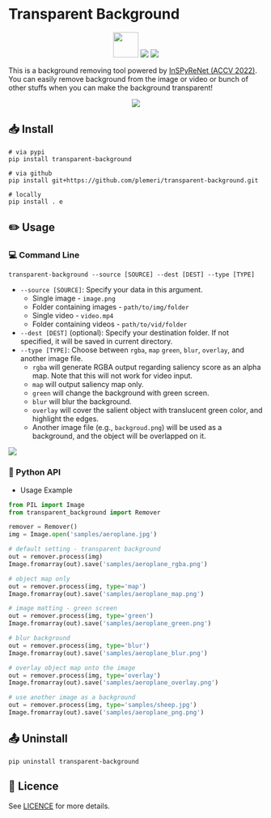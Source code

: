 # Transparent Background

<p align="center">
    <img src=https://github.com/plemeri/transparent-background/blob/main/figures/logo.png width=50px>
    <a href="https://github.com/plemeri/transparent-background/blob/main/LICENSE"><img  src="https://img.shields.io/badge/license-MIT-blue"></a>
    <a href="https://pypi.org/project/transparent-background/"><image src="https://badge.fury.io/py/transparent-background.svg"></a>
</p>

This is a background removing tool powered by [InSPyReNet (ACCV 2022)](https://github.com/plemeri/InSPyReNet.git). You can easily remove background from the image or video or bunch of other stuffs when you can make the background transparent!


<p align="center">
    <img src=https://github.com/plemeri/transparent-background/blob/main/figures/demo_aeroplane.gif >
</p>

## :inbox_tray: Install

```
# via pypi
pip install transparent-background

# via github
pip install git+https://github.com/plemeri/transparent-background.git

# locally
pip install . e
```

## :pencil2: Usage

### :computer: Command Line

```
transparent-background --source [SOURCE] --dest [DEST] --type [TYPE]
```
* `--source [SOURCE]`: Specify your data in this argument.
    * Single image - `image.png`
    * Folder containing images - `path/to/img/folder`
    * Single video - `video.mp4`
    * Folder containing videos - `path/to/vid/folder`
* `--dest [DEST]` (optional): Specify your destination folder. If not specified, it will be saved in current directory.
* `--type [TYPE]`: Choose between `rgba`, `map` `green`, `blur`, `overlay`, and another image file.
    * `rgba` will generate RGBA output regarding saliency score as an alpha map. Note that this will not work for video input. 
    * `map` will output saliency map only. 
    * `green` will change the background with green screen. 
    * `blur` will blur the background.
    * `overlay` will cover the salient object with translucent green color, and highlight the edges.
    * Another image file (e.g., `backgroud.png`) will be used as a background, and the object will be overlapped on it.

<p>
    <img src=https://github.com/plemeri/transparent-background/blob/main/figures/demo_type.png >
</p>
    
### :crystal_ball: Python API
* Usage Example
```python
from PIL import Image
from transparent_background import Remover

remover = Remover()
img = Image.open('samples/aeroplane.jpg')

# default setting - transparent background
out = remover.process(img)
Image.fromarray(out).save('samples/aeroplane_rgba.png')

# object map only
out = remover.process(img, type='map')
Image.fromarray(out).save('samples/aeroplane_map.png')

# image matting - green screen
out = remover.process(img, type='green')
Image.fromarray(out).save('samples/aeroplane_green.png')

# blur background
out = remover.process(img, type='blur')
Image.fromarray(out).save('samples/aeroplane_blur.png')

# overlay object map onto the image
out = remover.process(img, type='overlay')
Image.fromarray(out).save('samples/aeroplane_overlay.png')

# use another image as a background
out = remover.process(img, type='samples/sheep.jpg')
Image.fromarray(out).save('samples/aeroplane_png.png')
```


## :outbox_tray: Uninstall

```
pip uninstall transparent-background
```

## :page_facing_up: Licence

See [LICENCE](https://github.com/plemeri/transparent-background/blob/main/LICENSE) for more details.